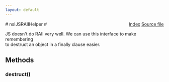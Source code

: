 ```yaml
---
layout: default
---
```

<div class='links' style='float:right'><a href="../index.html">Index</a>
<a href="http://dxr.mozilla.org/mozilla-central/source/dom/interfaces/base/nsIDOMWindowUtils.idl">Source file</a>
</div>
# nsIJSRAIIHelper #
  
JS doesn't do RAII very well. We can use this interface to make remembering  
to destruct an object in a finally clause easier.  
  

## Methods ##

### destruct() ###

